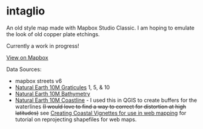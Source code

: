 intaglio
===========================

An old style map made with Mapbox Studio Classic. I am hoping to emulate the look of old copper plate etchings.

Currently a work in progress!

[View on Mapbox](https://api.mapbox.com/v4/wknowles.fdb6596f/page.html?access_token=pk.eyJ1Ijoid2tub3dsZXMiLCJhIjoiY2lnN3VlYXQ1MWt0Z3RlbWFqY3ltNjlzZiJ9.bl-TFJb8BkqTPRD8w8XJmA#3/35.46/-46.58)

Data Sources:
* mapbox streets v6
* [Natural Earth 10M Graticules](http://www.naturalearthdata.com/downloads/10m-physical-vectors/10m-graticules/) 1, 5, & 10
* [Natural Earth 10M Bathymetry](http://www.naturalearthdata.com/downloads/10m-physical-vectors/10m-bathymetry/)
* [Natural Earth 10M Coastline](http://www.naturalearthdata.com/downloads/10m-physical-vectors/10m-coastline/) - I used this in QGIS to create buffers for the waterlines ~~(I would love to find a way to correct for distortion at high latitudes)~~ see [Creating Coastal Vignettes for use in web mapping](https://wknowles.github.io/creating-coastal-vignettes.html) for tutorial on reprojecting shapefiles for web maps.
